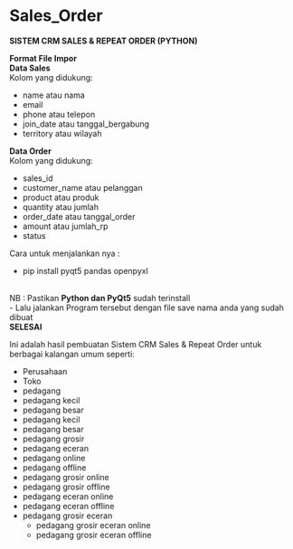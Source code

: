 # Sales_Order
<strong>SISTEM CRM SALES & REPEAT ORDER (PYTHON)</strong>

<strong>Format File Impor</strong><br>
<b>Data Sales</b><br>
Kolom yang didukung:
- name atau nama
- email
- phone atau telepon
- join_date atau tanggal_bergabung
- territory atau wilayah

<b>Data Order</b><br>
Kolom yang didukung:
- sales_id
- customer_name atau pelanggan
- product atau produk
- quantity atau jumlah
- order_date atau tanggal_order
- amount atau jumlah_rp
- status

Cara untuk menjalankan nya :
- pip install pyqt5 pandas openpyxl
<br>
NB : Pastikan <b>Python dan PyQt5</b> sudah terinstall
<br>
- Lalu jalankan Program tersebut dengan file save nama anda yang sudah dibuat
<br>
<strong>SELESAI</strong>

Ini adalah hasil pembuatan Sistem CRM Sales & Repeat Order untuk berbagai kalangan umum seperti:
- Perusahaan
- Toko
- pedagang
- pedagang kecil
- pedagang besar
- pedagang kecil
- pedagang besar
- pedagang grosir
- pedagang eceran
- pedagang online
- pedagang offline
- pedagang grosir online
- pedagang grosir offline
- pedagang eceran online
- pedagang eceran offline
- pedagang grosir eceran
    - pedagang grosir eceran online
    - pedagang grosir eceran offline